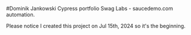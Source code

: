 #Dominik Jankowski Cypress portfolio
Swag Labs - saucedemo.com automation.

Please notice I created this project on Jul 15th, 2024 so it's the beginning.
